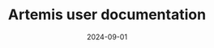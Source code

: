 ---
title: Artemis user documentation
# cover:
date: 2024-09-01
link: https://docs.artemis.turintech.ai/code-audit/evaluate-codebase
slug: artemis-docs
description: 'User documentation for Artemis'
draft: false
hide: false
tags: ['link', 'documentation']
---